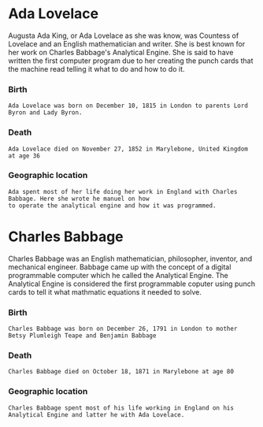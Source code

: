 # Ada Lovelace
  Augusta Ada King, or Ada Lovelace as she was know, was Countess of Lovelace and an English mathematician and writer. She is best known for her work on Charles Babbage's Analytical Engine. She is said to have written the first computer program due to her creating the punch cards that the machine read telling it what to do and how to do it.
  
  ### Birth
    Ada Lovelace was born on December 10, 1815 in London to parents Lord Byron and Lady Byron.
    
  ### Death
    Ada Lovelace died on November 27, 1852 in Marylebone, United Kingdom at age 36
  
  ### Geographic location
    Ada spent most of her life doing her work in England with Charles Babbage. Here she wrote he manuel on how
    to operate the analytical engine and how it was programmed.
  
  
# Charles Babbage
  Charles Babbage was an English mathematician, philosopher, inventor, and mechanical engineer. Babbage came up with the concept of a digital programmable computer which he called the Analytical Engine. The Analytical Engine is considered the first programmable coputer using punch cards to tell it what mathmatic equations it needed to solve.
  
  ### Birth
    Charles Babbage was born on December 26, 1791 in London to mother Betsy Plumleigh Teape and Benjamin Babbage
      
  ### Death
    Charles Babbage died on October 18, 1871 in Marylebone at age 80
    
  ### Geographic location
    Charles Babbage spent most of his life working in England on his Analytical Engine and latter he with Ada Lovelace.

 
